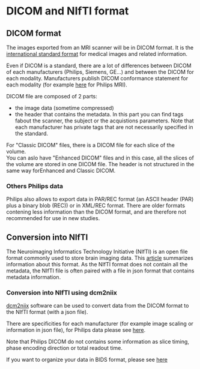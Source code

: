 # DICOM and NIfTI format

## DICOM format 

The images exported from an MRI scanner will be in DICOM format. 
It is the [international standard format](https://www.dicomstandard.org) for medical images and related information. 

Even if DICOM is a standard, there are a lot of differences between DICOM of each manufacturers (Philips, Siemens, GE...) and between the DICOM for each modality. 
Manufacturers publish DICOM conformance statement for each modality (for example [here](https://www.usa.philips.com/healthcare/resources/support-documentation/dicom-magnetic-resonance-imaging) for Philips MRI).

DICOM file are composed of 2 parts: 

- the image data (sometime compressed)
- the header that contains the metadata. In this part you can find tags fabout the scanner, the subject or the acquistions parameters. Note that each manufacturer has private tags that are not necessarily specified in the standard.

For "Classic DICOM" files, there is a DICOM file for each slice of the volume.  
You can aslo have "Enhanced DICOM" files and in this case, all the slices of the volume are stored in one DICOM file. The header is not structured in the same way forEnhanced and Classic DICOM.


### Others Philips data
Philips also allows to export data in PAR/REC format (an ASCII header (PAR) plus a binary blob (REC)) or  in XML/REC format. There are older formats contening less information than the DICOM format, and are therefore not recommended for use in new studies.

## Conversion into NIfTI 

The Neuroimaging Informatics Technology Initiative (NIfTI) is an open file format commonly used to store brain imaging data. This [article](https://brainder.org/2012/09/23/the-nifti-file-format/) summarizes information about this format. As the NIfTI format does not contain all the metadata, the NIfTI file is often paired with a file in json format that contains metadata information.


### Conversion into NIfTI using dcm2niix 
[dcm2niix](https://github.com/rordenlab/dcm2niix) software can be used to convert data from the DICOM format to the NIfTI format (with a json file).

There are specificities for each manufacturer (for example image scaling or information in json file), for Philips data please see [here](https://github.com/rordenlab/dcm2niix/blob/master/Philips/README.md).

Note that Philips DICOM do not contains some information as slice timing, phase encoding direction or total readout time.


If you want to organize your data in BIDS format, please see [here](BIDS.md)

